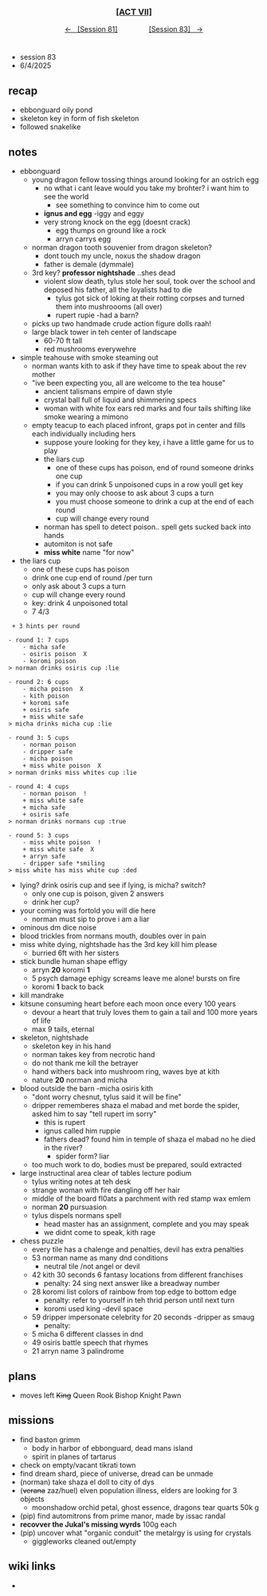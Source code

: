 
<div align="center">
  <h3 align="center"><a href="https://github.com/h-griffin/dnd-notes/blob/main/grimmhaus/act-VII" >[ACT VII]</a></h3>
  <p align="center">
    <a href="https://github.com/h-griffin/dnd-notes/blob/main/grimmhaus/act-VII/24-02-05.md" >&larr; &nbsp; [Session 81]</a>
    &nbsp;&nbsp;&nbsp;&nbsp;&nbsp;&nbsp;&nbsp;&nbsp;&nbsp;&nbsp;&nbsp;&nbsp;&nbsp;&nbsp;
    <a href="https://github.com/h-griffin/dnd-notes/blob/main/grimmhaus/act-VII/25-02-12.md" >[Session 83] &nbsp; &rarr;</a>
  </p>
</div>

#
- session 83
- 6/4/2025

## recap
- ebbonguard oily pond
- skeleton key in form of fish skeleton
- followed snakelike

## notes
- ebbonguard
    - young dragon fellow tossing things around looking for an ostrich egg
        - no wthat i cant leave would you take my brohter? i want him to see the world
            - see something to convince him to come out
        - **ignus and egg** -iggy and eggy
        - very strong knock on the egg (doesnt crack)
            - egg thumps on ground like a rock
            - arryn carrys egg
    - norman dragon tooth souvenier from dragon skeleton?
        - dont touch my uncle, noxus the shadow dragon 
        - father is demale (dymmale)
    - 3rd key? **professor nightshade** ..shes dead
        - violent slow death, tylus stole her soul, took over the school and deposed his father, all the loyalists had to die
            - tylus got sick of loking at their rotting corpses and turned them into mushroooms (all over)
            - rupert rupie -had a barn?
    - picks up two handmade crude action figure dolls raah! 
    - large black tower in teh center of landscape
        - 60-70 ft tall
        - red mushrooms everywehre
- simple teahouse with smoke steaming out
    - norman wants kith to ask if they have time to speak about the rev mother
    - "ive been expecting you, all are welcome to the tea house"
        - ancient talismans empire of dawn style
        - crystal ball full of liquid and shimmering specs
        - woman with white fox ears red marks and four tails shifting like smoke wearing a mimono 
    - empty teacup to each placed infront, graps pot in center and fills each individually including hers
        - suppose youre looking for they key, i have a little game for us to play
        - the liars cup
            - one of these cups has poison, end of round someone drinks one cup
            - if you can drink 5 unpoisoned cups in a row youll get key
            - you may only choose to ask about 3 cups a turn
            - you must choose someone to drink a cup at the end of each round
            - cup will change every round
        - norman has spell to detect poison.. spell gets sucked back into hands
        - automiton is not safe
        - **miss white** name "for now"
- the liars cup
    - one of these cups has poison
    - drink one cup end of round /per turn
    - only ask about 3 cups a turn
    - cup will change every round
    - key: drink 4 unpoisoned total  
    - 7   4/3
```
 + 3 hints per round

- round 1: 7 cups
    - micha safe
    - osiris poison  X
    - koromi poison
> norman drinks osiris cup :lie

- round 2: 6 cups
    - micha poison  X
    - kith poison
    + koromi safe  
    + osiris safe
    + miss white safe
> micha drinks micha cup :lie

- round 3: 5 cups
    - norman poison  
    - dripper safe
    - micha poison
    + miss white poison  X
> norman drinks miss whites cup :lie

- round 4: 4 cups
    - norman poison  !
    + miss white safe
    + micha safe
    + osiris safe
> norman drinks normans cup :true

- round 5: 3 cups 
    - miss white poison  !
    + miss white safe  X
    + arryn safe
    - dripper safe *smiling
> miss white has miss white cup :ded
```
  
- lying? drink osiris cup and see if lying, is micha? switch?
    - only one cup is poison, given 2 answers
    - drink her cup?
- your coming was fortold you will die here
    - norman must sip to prove i am a liar
- ominous dm dice noise
- blood trickles from normans mouth, doubles over in pain
- miss white dying, nightshade has the 3rd key kill him please
    - burried 6ft with her sisters
- stick bundle human shape effigy
    - arryn **20** koromi **1**
    - 5 psych damage ephigy screams leave me alone! bursts on fire
    - koromi **1** back to back
- kill mandrake
- kitsune consuming heart before each moon once every 100 years
    - devour a heart that truly loves them to gain a tail and 100 more years of life
    - max 9 tails, eternal
- skeleton, nightshade
    - skeleton key in his hand
    - norman takes key from necrotic hand
    - do not thank me kill the betrayer
    - hand withers back into mushroom ring, waves bye at kith
    - nature **20** norman and micha
- blood outside the barn -micha osiris kith 
    - "dont worry chesnut, tylus said it will be fine"
    - dripper rememberes shaza el mabad and met borde the spider, asked him to say "tell rupert im sorry"
        - this is rupert
        - ignus called him ruppie
        - fathers dead? found him in temple of shaza el mabad no he died in the river?
            - spider form? liar
    - too much work to do, bodies must be prepared, sould extracted
- large instructinal area clear of tables lecture podium
    - tylus writing notes at teh desk
    - strange woman with fire dangling off her hair
    - middle of the board fl0ats a parchment with red stamp wax emlem
    - norman **20** pursuasion
    - tylus dispels normans spell
        - head master has an assignment, complete and you may speak
        - we didnt come to speak, kith rage
- chess puzzle
    - every tile has a chalenge and penalties, devil has extra penalties
    - 53 norman name as many dnd conditions
        - neutral tile /not angel or devil
    - 42 kith 30 seconds 6 fantasy locations from different franchises
        - penalty: 24 sing next answer like a breadway number
    - 28 koromi list colors of rainbow from top edge to bottom edge 
        - penalty: refer to yourself in teh thrid person until next turn
        - koromi used king -devil space
    - 59 dripper impersonate celebrity for 20 seconds -dripper as smaug
        - penalty: 
    - 5 micha 6 different classes in dnd
    - 49 osiris battle speech that rhymes
    - 21 arryn name 3 palindrome
     
## plans
- moves left
    ~~King~~ 
    Queen
    Rook
    Bishop
    Knight 
    Pawn

## missions
- find baston grimm
    - body in harbor of ebbonguard, dead mans island
    - spirit in planes of tartarus
- check on empty/vacant tikrati town
- find dream shard, piece of universe, dread can be unmade
- (norman) take shaza el doll to city of dys
- (~~verana~~ zaz/huel) elven population illness, elders are looking for 3 objects
    - moonshadow orchid petal, ghost essence, dragons tear quarts 50k g
- (pip) find automitrons from prime manor, made by issac randal
- **recovver the Jukal's missing wyrds** 100g each
- (pip) uncover what "organic conduit" the metalrgy is using for crystals
    - giggleworks cleaned out/empty

## wiki links
- 